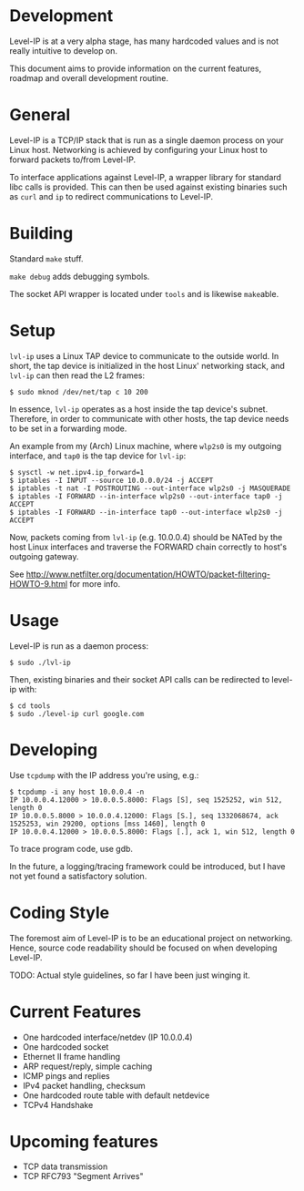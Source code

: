 # Development

Level-IP is at a very alpha stage, has many hardcoded values and is not really intuitive to develop on. 

This document aims to provide information on the current features, roadmap and overall development routine. 

# General

Level-IP is a TCP/IP stack that is run as a single daemon process on your Linux host. Networking is achieved by configuring your Linux host to forward packets to/from Level-IP.

To interface applications against Level-IP, a wrapper library for standard libc calls is provided. This can then be used against existing binaries such as `curl` and `ip` to redirect communications to Level-IP.

# Building

Standard `make` stuff.

`make debug` adds debugging symbols.

The socket API wrapper is located under `tools` and is likewise `make`able.

# Setup

`lvl-ip` uses a Linux TAP device to communicate to the outside world. In short, the tap device is initialized in the host Linux' networking stack, and `lvl-ip` can then read the L2 frames:

```
$ sudo mknod /dev/net/tap c 10 200
```

In essence, `lvl-ip` operates as a host inside the tap device's subnet. Therefore, in order to communicate with other hosts, the tap device needs to be set in a forwarding mode.

An example from my (Arch) Linux machine, where `wlp2s0` is my outgoing interface, and `tap0` is the tap device for `lvl-ip`:

```
$ sysctl -w net.ipv4.ip_forward=1
$ iptables -I INPUT --source 10.0.0.0/24 -j ACCEPT
$ iptables -t nat -I POSTROUTING --out-interface wlp2s0 -j MASQUERADE
$ iptables -I FORWARD --in-interface wlp2s0 --out-interface tap0 -j ACCEPT
$ iptables -I FORWARD --in-interface tap0 --out-interface wlp2s0 -j ACCEPT
```

Now, packets coming from `lvl-ip` (e.g. 10.0.0.4) should be NATed by the host Linux interfaces and traverse the FORWARD chain correctly to host's outgoing gateway.

See http://www.netfilter.org/documentation/HOWTO/packet-filtering-HOWTO-9.html for more info.

# Usage

Level-IP is run as a daemon process:

```
$ sudo ./lvl-ip
```

Then, existing binaries and their socket API calls can be redirected to level-ip with:

```
$ cd tools
$ sudo ./level-ip curl google.com
```

# Developing

Use `tcpdump` with the IP address you're using, e.g.:

```
$ tcpdump -i any host 10.0.0.4 -n
IP 10.0.0.4.12000 > 10.0.0.5.8000: Flags [S], seq 1525252, win 512, length 0
IP 10.0.0.5.8000 > 10.0.0.4.12000: Flags [S.], seq 1332068674, ack 1525253, win 29200, options [mss 1460], length 0
IP 10.0.0.4.12000 > 10.0.0.5.8000: Flags [.], ack 1, win 512, length 0
```

To trace program code, use gdb. 

In the future, a logging/tracing framework could be introduced, but I have not yet found a satisfactory solution.

# Coding Style

The foremost aim of Level-IP is to be an educational project on networking. Hence, source code readability should be focused on when developing Level-IP.

TODO: Actual style guidelines, so far I have been just winging it.

# Current Features

* One hardcoded interface/netdev (IP 10.0.0.4)
* One hardcoded socket
* Ethernet II frame handling
* ARP request/reply, simple caching
* ICMP pings and replies 
* IPv4 packet handling, checksum
* One hardcoded route table with default netdevice
* TCPv4 Handshake

# Upcoming features

* TCP data transmission
* TCP RFC793 "Segment Arrives"
